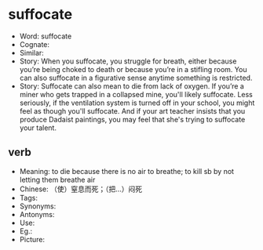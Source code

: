 # suffocate

- Word: suffocate
- Cognate: 
- Similar: 
- Story: When you suffocate, you struggle for breath, either because you’re being choked to death or because you’re in a stifling room. You can also suffocate in a figurative sense anytime something is restricted.
- Story: Suffocate can also mean to die from lack of oxygen. If you’re a miner who gets trapped in a collapsed mine, you'll likely suffocate. Less seriously, if the ventilation system is turned off in your school, you might feel as though you'll suffocate. And if your art teacher insists that you produce Dadaist paintings, you may feel that she's trying to suffocate your talent.

## verb

- Meaning: to die because there is no air to breathe; to kill sb by not letting them breathe air
- Chinese: （使）窒息而死；（把…）闷死
- Tags: 
- Synonyms: 
- Antonyms: 
- Use: 
- Eg.: 
- Picture: 

